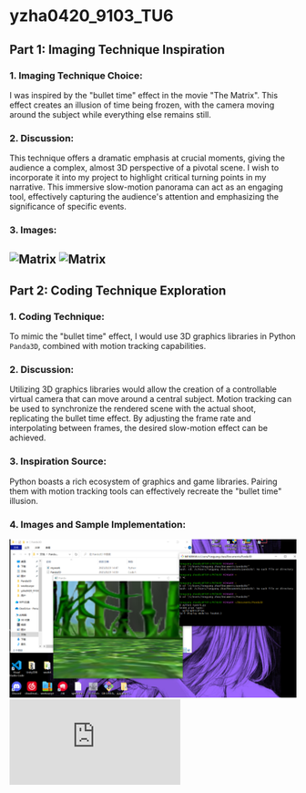 # yzha0420_9103_TU6
## Part 1: Imaging Technique Inspiration

### 1. Imaging Technique Choice:
I was inspired by the "bullet time" effect in the movie "The Matrix". This effect creates an illusion of time being frozen, with the camera moving around the subject while everything else remains still.

### 2. Discussion:
This technique offers a dramatic emphasis at crucial moments, giving the audience a complex, almost 3D perspective of a pivotal scene. I wish to incorporate it into my project to highlight critical turning points in my narrative. This immersive slow-motion panorama can act as an engaging tool, effectively capturing the audience's attention and emphasizing the significance of specific events.

### 3. Images:
![Matrix](https://pic.cyol.com/img/20220118/img_96e33bac3d4d6c11124351a3bab71d7669_c.jpg)
![Matrix](http://5b0988e595225.cdn.sohucs.com/images/20170904/f58167fbda5f43b3859ece2bc43e9fc3.jpeg)
---

## Part 2: Coding Technique Exploration

### 1. Coding Technique:
To mimic the "bullet time" effect, I would use 3D graphics libraries in Python `Panda3D`, combined with motion tracking capabilities.

### 2. Discussion:
Utilizing 3D graphics libraries would allow the creation of a controllable virtual camera that can move around a central subject. Motion tracking can be used to synchronize the rendered scene with the actual shoot, replicating the bullet time effect. By adjusting the frame rate and interpolating between frames, the desired slow-motion effect can be achieved.

### 3. Inspiration Source:
Python boasts a rich ecosystem of graphics and game libraries. Pairing them with motion tracking tools can effectively recreate the "bullet time" illusion.

### 4. Images and Sample Implementation:
![Matrix jietu](jietu.png)
![Matrix jietu](https://github.com/yangyangzha/yzha0420_9103_TU6/blob/main/mywork.py)
